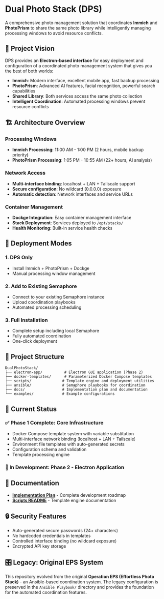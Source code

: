 # Dual Photo Stack (DPS)

A comprehensive photo management solution that coordinates **Immich** and **PhotoPrism** to share the same photo library while intelligently managing processing windows to avoid resource conflicts.

## 🎯 Project Vision

DPS provides an **Electron-based interface** for easy deployment and configuration of a coordinated photo management system that gives you the best of both worlds:

- **Immich**: Modern interface, excellent mobile app, fast backup processing
- **PhotoPrism**: Advanced AI features, facial recognition, powerful search capabilities
- **Shared Library**: Both services access the same photo collection
- **Intelligent Coordination**: Automated processing windows prevent resource conflicts

## 🏗️ Architecture Overview

### Processing Windows
- **Immich Processing**: 11:00 AM - 1:00 PM (2 hours, mobile backup priority)
- **PhotoPrism Processing**: 1:05 PM - 10:55 AM (22+ hours, AI analysis)

### Network Access
- **Multi-interface binding**: localhost + LAN + Tailscale support
- **Secure configuration**: No wildcard (0.0.0.0) exposure
- **Automatic detection**: Network interfaces and service URLs

### Container Management
- **Dockge Integration**: Easy container management interface
- **Stack Deployment**: Services deployed to `/opt/stacks/`
- **Health Monitoring**: Built-in service health checks

## 🚀 Deployment Modes

### 1. DPS Only
- Install Immich + PhotoPrism + Dockge
- Manual processing window management

### 2. Add to Existing Semaphore
- Connect to your existing Semaphore instance
- Upload coordination playbooks
- Automated processing scheduling

### 3. Full Installation
- Complete setup including local Semaphore
- Fully automated coordination
- One-click deployment

## 📁 Project Structure

```
DualPhotoStack/
├── electron-app/          # Electron GUI application (Phase 2)
├── docker-templates/      # Parameterized Docker Compose templates
├── scripts/              # Template engine and deployment utilities
├── ansible/              # Semaphore playbooks for coordination
├── docs/                 # Implementation plan and documentation
└── examples/             # Example configurations
```

## 🔧 Current Status

### ✅ Phase 1 Complete: Core Infrastructure
- Docker Compose template system with variable substitution
- Multi-interface network binding (localhost + LAN + Tailscale)
- Environment file templates with auto-generated secrets
- Configuration schema and validation
- Template processing engine

### 🚧 In Development: Phase 2 - Electron Application

## 📖 Documentation

- **[Implementation Plan](Docs/IMPLEMENTATION_PLAN.md)** - Complete development roadmap
- **[Scripts README](scripts/README.md)** - Template engine documentation

## 🔒 Security Features

- Auto-generated secure passwords (24+ characters)
- No hardcoded credentials in templates
- Controlled interface binding (no wildcard exposure)
- Encrypted API key storage

## 🎛️ Legacy: Original EPS System

This repository evolved from the original **Operation EPS (Effortless Photo Stack)** - an Ansible-based coordination system. The legacy configuration is preserved in the `Ansible Playbook/` directory and provides the foundation for the automated coordination features.
